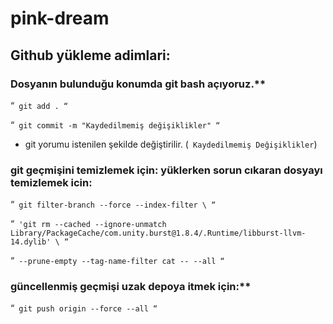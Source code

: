 # pink-dream

## Github yükleme adimlari: 

### Dosyanın bulunduğu konumda git bash açıyoruz.**
“`
git add .
“`

“`
git commit -m "Kaydedilmemiş değişiklikler"
“`

- git yorumu istenilen şekilde değiştirilir. (` Kaydedilmemiş Değişiklikler`)

### git geçmişini temizlemek için: yüklerken sorun cıkaran dosyayı temizlemek icin:


“`
git filter-branch --force --index-filter \
“`

“`
'git rm --cached --ignore-unmatch Library/PackageCache/com.unity.burst@1.8.4/.Runtime/libburst-llvm-14.dylib' \
“`

“`
--prune-empty --tag-name-filter cat -- --all
“`

### güncellenmiş geçmişi uzak depoya itmek için:**
“`
git push origin --force --all
“`

